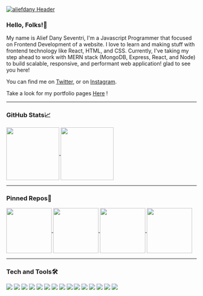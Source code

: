 
[![aliefdany 
Header](https://raw.githubusercontent.com/aliefdany/aliefdany/master/assets/readme_header.png)](https://aliefdany.me/)

### Hello, Folks!👋
My name is Alief Dany Seventri, I'm a Javascript Programmer that focused on Frontend Development of a website. I love to learn and making stuff with frontend technology like React, HTML, and CSS. Currently, I've taking my step ahead to work with MERN stack (MongoDB, Express, React, and Node) to build scalable, responsive, and performant web application! glad to see you here!

You can find me on [Twitter][1], or on [Instagram][2].

Take a look for my portfolio pages [Here][3] !

[1]: https://twitter.com/aliefdany
[2]: https://instagram.com/aliefdany
[3]: https://aliefdany.me

<hr/>

### GitHub Stats📈
<a href="https://github.com/anuraghazra/github-readme-stats"> 
<img height="140px" align="center" src="https://github-readme-stats.vercel.app/api?username=aliefdany&count_private=true&hide=issues,contribs&theme=merko&hide_border=true"/>
</a>


<a href="https://github.com/anuraghazra/github-readme-stats">
  <img height="140px" align="center" src="https://github-readme-stats.vercel.app/api/top-langs/?username=aliefdany&layout=compact&theme=merko&hide_border=true"/>
</a>

<hr/>

### Pinned Repos📌
<a align="center" href="https://github.com/aliefdany/adopt-me">
  <img height="120px" align="center" src="https://github-readme-stats.vercel.app/api/pin/?username=aliefdany&repo=adopt-me&theme=ayu-mirage&hide_border=true"/>
</a>

<a href="https://github.com/aliefdany/portfolio-website">
  <img height="120px" align="center" src="https://github-readme-stats.vercel.app/api/pin/?username=aliefdany&repo=portfolio-website&theme=blue-green&hide_border=true"/>
</a>

<a align="center" href="https://github.com/aliefdany/microsoft-landingpage-redesign">
  <img height="120px" align="center" src="https://github-readme-stats.vercel.app/api/pin/?username=aliefdany&repo=microsoft-landingpage-redesign&theme=slateorange&hide_border=true"/>
</a>

<a align="center" href="https://github.com/aliefdany/whatson-indonesia">
  <img height="120px" align="center" src="https://github-readme-stats.vercel.app/api/pin/?username=aliefdany&repo=whatson-indonesia&theme=yeblu&hide_border=true"/>
</a>

<hr/>

### Tech and Tools🛠️

[![](https://img.shields.io/badge/Editor-VSCode-blue?logo=visualstudiocode)](https://code.visualstudio.com/)
[![](https://img.shields.io/badge/OS-Ubuntu-blue?logo=ubuntu)](https://ubuntu.com/)
[![](https://img.shields.io/badge/Code-Javascript-blue?logo=javascript)](https://www.javascript.com/)
[![](https://img.shields.io/badge/Code-CSS-blue?logo=css3)](https://developer.mozilla.org/en-US/docs/Web/CSS)
[![](https://img.shields.io/badge/Code-HTML-blue?logo=html5)](https://developer.mozilla.org/en-US/docs/Web/HTML)
[![](https://img.shields.io/badge/Code-React-blue?logo=react)](https://reactjs.org/)
[![](https://img.shields.io/badge/Code-Node-blue?logo=nodedotjs)](https://nodejs.org/)
[![](https://img.shields.io/badge/DB-Mongo-blue?logo=mongodb)](https://www.mongodb.com/)
[![](https://img.shields.io/badge/Server-Express-blue?logo=express)](https://expressjs.com/)
[![](https://img.shields.io/badge/Shell-Bash-blue?logo=gnubash)](https://www.gnu.org/software/bash/)
[![](https://img.shields.io/badge/Cloud-DigitalOcean-blue?logo=digitalocean)](https://www.digitalocean.com/)
[![](https://img.shields.io/badge/Tools-ESLint-blue?logo=eslint)](https://eslint.org/)
[![](https://img.shields.io/badge/Tools-Prettier-blue?logo=prettier)](https://prettier.io/)
[![](https://img.shields.io/badge/Tools-Babel-blue?logo=babel)](https://babeljs.io/)
[![](https://img.shields.io/badge/Tools-NPM-blue?logo=npm)](https://www.npmjs.com/)




<!--
**aliefdany/aliefdany** is a ✨ _special_ ✨ repository because its `README.md` (this file) appears on your GitHub profile.

Here are some ideas to get you started:

- 🔭 I’m currently working on ...
- 🌱 I’m currently learning ...
- 👯 I’m looking to collaborate on ...
- 🤔 I’m looking for help with ...
- 💬 Ask me about ...
- 📫 How to reach me: ...
- 😄 Pronouns: ...
- ⚡ Fun fact: ...
-->
